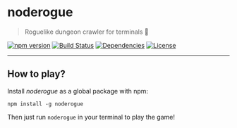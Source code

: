 # noderogue

> Roguelike dungeon crawler for terminals :metal:

[![npm version](https://badge.fury.io/js/noderogue.svg)](https://badge.fury.io/js/noderogue)
[![Build Status](https://github.com/rafalmaciejewski/noderogue/actions/workflows/main.yml/badge.svg)](https://github.com/rafalmaciejewski/noderogue/)
[![Dependencies](https://img.shields.io/david/rafalmaciejewski/noderogue.svg)](https://david-dm.org/rafalmaciejewski/noderogue)
[![License](http://img.shields.io/:license-mit-blue.svg)](http://badges.mit-license.org)

---

## How to play?

Install *noderogue* as a global package with npm:

```shell
npm install -g noderogue
```

Then just run `noderogue` in your terminal to play the game!
